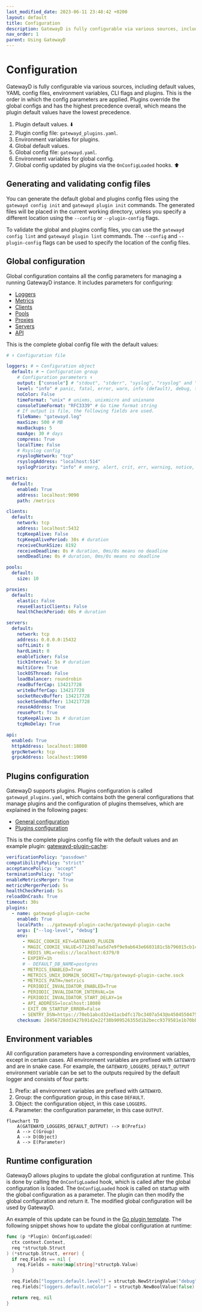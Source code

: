 ```yaml
---
last_modified_date: 2023-06-11 23:48:42 +0200
layout: default
title: Configuration
description: GatewayD is fully configurable via various sources, including default values, YAML config files, environment variables, CLI flags and plugins.
nav_order: 1
parent: Using GatewayD
---
```


# Configuration

GatewayD is fully configurable via various sources, including default values, YAML config files, environment variables, CLI flags and plugins. This is the order in which the config parameters are applied. Plugins override the global configs and has the highest precedence overall, which means the plugin default values have the lowest precedence.

1. Plugin default values. ⬇️
2. Plugin config file: `gatewayd_plugins.yaml`.
3. Environment variables for plugins.
4. Global default values.
5. Global config file: `gatewayd.yaml`.
6. Environment variables for global config.
7. Global config updated by plugins via the `OnConfigLoaded` hooks. ⬆️

## Generating and validating config files

You can generate the default global and plugins config files using the `gatewayd config init` and `gatewayd plugin init` commands. The generated files will be placed in the current working directory, unless you specify a different location using the `--config` or `--plugin-config` flags.

To validate the global and plugins config files, you can use the `gatewayd config lint` and `gatewayd plugin lint` commands. The `--config` and `--plugin-config` flags can be used to specify the location of the config files.

## Global configuration

Global configuration contains all the config parameters for managing a running GatewayD instance. It includes parameters for configuring:

- [Loggers](global-configuration/loggers)
- [Metrics](global-configuration/metrics)
- [Clients](global-configuration/clients)
- [Pools](global-configuration/pools)
- [Proxies](global-configuration/proxies)
- [Servers](global-configuration/servers)
- [API](global-configuration/api)

This is the complete global config file with the default values:

```yaml
# ⬇️ Configuration file

loggers: # ⬅️ Configuration object
  default: # ⬅️ Configuration group
    # Configuration parameters ⬇️
    output: ["console"] # "stdout", "stderr", "syslog", "rsyslog" and "file"
    level: "info" # panic, fatal, error, warn, info (default), debug, trace
    noColor: False
    timeFormat: "unix" # unixms, unixmicro and unixnano
    consoleTimeFormat: "RFC3339" # Go time format string
    # If output is file, the following fields are used.
    fileName: "gatewayd.log"
    maxSize: 500 # MB
    maxBackups: 5
    maxAge: 30 # days
    compress: True
    localTime: False
    # Rsyslog config
    rsyslogNetwork: "tcp"
    rsyslogAddress: "localhost:514"
    syslogPriority: "info" # emerg, alert, crit, err, warning, notice, debug

metrics:
  default:
    enabled: True
    address: localhost:9090
    path: /metrics

clients:
  default:
    network: tcp
    address: localhost:5432
    tcpKeepAlive: False
    tcpKeepAlivePeriod: 30s # duration
    receiveChunkSize: 8192
    receiveDeadline: 0s # duration, 0ms/0s means no deadline
    sendDeadline: 0s # duration, 0ms/0s means no deadline

pools:
  default:
    size: 10

proxies:
  default:
    elastic: False
    reuseElasticClients: False
    healthCheckPeriod: 60s # duration

servers:
  default:
    network: tcp
    address: 0.0.0.0:15432
    softLimit: 0
    hardLimit: 0
    enableTicker: False
    tickInterval: 5s # duration
    multiCore: True
    lockOSThread: False
    loadBalancer: roundrobin
    readBufferCap: 134217728
    writeBufferCap: 134217728
    socketRecvBuffer: 134217728
    socketSendBuffer: 134217728
    reuseAddress: True
    reusePort: True
    tcpKeepAlive: 3s # duration
    tcpNoDelay: True

api:
  enabled: True
  httpAddress: localhost:18080
  grpcNetwork: tcp
  grpcAddress: localhost:19090
```

## Plugins configuration

GatewayD supports plugins. Plugins configuration is called `gatewayd_plugins.yaml`, which contains both the general configurations that manage plugins and the configuration of plugins themselves, which are explained in the following pages:

- [General configuration](plugins-configuration/general-configurations)
- [Plugins configuration](plugins-configuration/plugins-configuration)

This is the complete plugins config file with the default values and an example plugin: [gatewayd-plugin-cache](../plugins/gatewayd-plugin-cache):

```yaml
verificationPolicy: "passdown"
compatibilityPolicy: "strict"
acceptancePolicy: "accept"
terminationPolicy: "stop"
enableMetricsMerger: True
metricsMergerPeriod: 5s
healthCheckPeriod: 5s
reloadOnCrash: True
timeout: 30s
plugins:
  - name: gatewayd-plugin-cache
    enabled: True
    localPath: ../gatewayd-plugin-cache/gatewayd-plugin-cache
    args: ["--log-level", "debug"]
    env:
      - MAGIC_COOKIE_KEY=GATEWAYD_PLUGIN
      - MAGIC_COOKIE_VALUE=5712b87aa5d7e9f9e9ab643e6603181c5b796015cb1c09d6f5ada882bf2a1872
      - REDIS_URL=redis://localhost:6379/0
      - EXPIRY=1h
      # - DEFAULT_DB_NAME=postgres
      - METRICS_ENABLED=True
      - METRICS_UNIX_DOMAIN_SOCKET=/tmp/gatewayd-plugin-cache.sock
      - METRICS_PATH=/metrics
      - PERIODIC_INVALIDATOR_ENABLED=True
      - PERIODIC_INVALIDATOR_INTERVAL=1m
      - PERIODIC_INVALIDATOR_START_DELAY=1m
      - API_ADDRESS=localhost:18080
      - EXIT_ON_STARTUP_ERROR=False
      - SENTRY_DSN=https://70eb1abcd32e41acbdfc17bc3407a543@o4504550475038720.ingest.sentry.io/4505342961123328
    checksum: 28456728dd3427b91d2e22f38b909526355d1b2becc9379581e1b70bb9495aa9
```

## Environment variables

All configuration parameters have a corresponding environment variables, except in certain cases. All environment variables are prefixed with `GATEWAYD` and are in snake case. For example, the `GATEWAYD_LOGGERS_DEFAULT_OUTPUT` environment variable can be set to the outputs required by the default logger and consists of four parts:

1. Prefix: all environment variables are prefixed with `GATEWAYD`.
2. Group: the configuration group, in this case `DEFAULT`.
3. Object: the configuration object, in this case `LOGGERS`.
4. Parameter: the configuration parameter, in this case `OUTPUT`.

```mermaid
flowchart TD
    A(GATEWAYD_LOGGERS_DEFAULT_OUTPUT) --> B(Prefix)
    A --> C(Group)
    A --> D(Object)
    A --> E(Parameter)
```

## Runtime configuration

GatewayD allows plugins to update the global configuration at runtime. This is done by calling the `OnConfigLoaded` hook, which is called after the global configuration is loaded. The `OnConfigLoaded` hook is called on startup with the global configuration as a parameter. The plugin can then modify the global configuration and return it. The modified global configuration will be used by GatewayD.

An example of this update can be found in the [Go plugin template](https://github.com/gatewayd-io/plugin-template-go/blob/981b36aa62b4ba059656c6dde08f67a9206c0948/plugin/plugin.go#L54-L129). The following snippet shows how to update the global configuration at runtime:

```go
func (p *Plugin) OnConfigLoaded(
  ctx context.Context,
  req *structpb.Struct
) (*structpb.Struct, error) {
  if req.Fields == nil {
    req.Fields = make(map[string]*structpb.Value)
  }

  req.Fields["loggers.default.level"] = structpb.NewStringValue("debug")
  req.Fields["loggers.default.noColor"] = structpb.NewBoolValue(false)

  return req, nil
}
```
